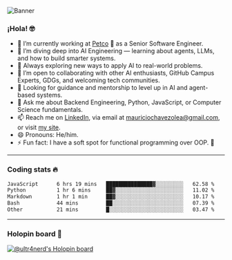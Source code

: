 ![Banner](banner.gif)
### ¡Hola! 🤓

* 🔭 I’m currently working at [Petco](https://www.petco.com) 🐶 as a Senior Software Engineer.
* 🤖 I’m diving deep into AI Engineering — learning about agents, LLMs, and how to build smarter systems.
* 🌱 Always exploring new ways to apply AI to real-world problems.
* 👯 I’m open to collaborating with other AI enthusiasts, GitHub Campus Experts, GDGs, and welcoming tech communities.
* 🤝 Looking for guidance and mentorship to level up in AI and agent-based systems.
* 💬 Ask me about Backend Engineering, Python, JavaScript, or Computer Science fundamentals.
* 📫 Reach me on [LinkedIn](https://www.linkedin.com/in/ultr4nerd), via email at [mauriciochavezolea@gmail.com](mailto:mauriciochavezolea@gmail.com), or visit [my site](https://mauriciochavez.dev).
* 😄 Pronouns: He/him.
* ⚡ Fun fact: I have a soft spot for functional programming over OOP. 🤭
---

### Coding stats 🔥

<!--START_SECTION:waka-->

```txt
JavaScript      6 hrs 19 mins   ███████████████▓░░░░░░░░░   62.58 %
Python          1 hr 6 mins     ██▓░░░░░░░░░░░░░░░░░░░░░░   11.02 %
Markdown        1 hr 1 min      ██▓░░░░░░░░░░░░░░░░░░░░░░   10.17 %
Bash            44 mins         ██░░░░░░░░░░░░░░░░░░░░░░░   07.39 %
Other           21 mins         █░░░░░░░░░░░░░░░░░░░░░░░░   03.47 %
```

<!--END_SECTION:waka-->

---

### Holopin board 🦖

[![@ultr4nerd's Holopin board](https://holopin.me/ultr4nerd)](https://holopin.io/@ultr4nerd)
